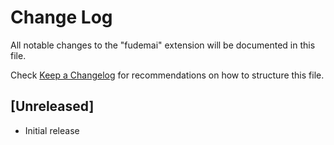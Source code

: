 # Change Log

All notable changes to the "fudemai" extension will be documented in this file.

Check [Keep a Changelog](http://keepachangelog.com/) for recommendations on how to structure this file.

## [Unreleased]

- Initial release